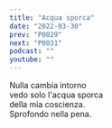 ```yaml
---
title: "Acqua sporca"
date: "2022-03-30"
prev: "P0029"
next: "P0031"
podcast: ""
youtube: ""
---
```


Nulla cambia intorno  
vedo solo l'acqua sporca  
della mia coscienza.  
Sprofondo nella pena.  
